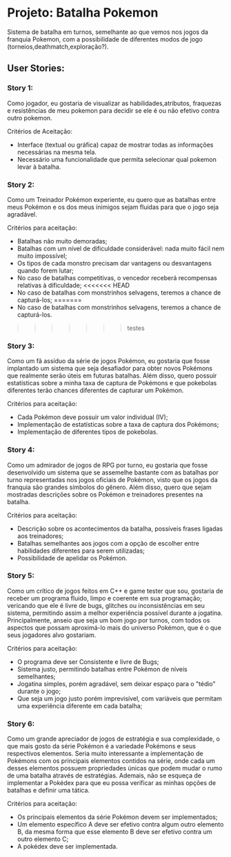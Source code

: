 # Projeto: Batalha Pokemon

Sistema de batalha em turnos, semelhante ao que vemos nos jogos da franquia Pokemon, com a possibilidade de diferentes
modos de jogo (torneios,deathmatch,exploração?).

## User Stories:

### Story 1:

Como jogador, eu gostaria de visualizar as habilidades,atributos, fraquezas e resistências de meu pokemon 
para decidir se ele é ou não efetivo contra outro pokemon.

Critérios de Aceitação:

- Interface (textual ou gráfica) capaz de mostrar todas as informações necessárias na mesma tela.
- Necessário uma funcionalidade que permita selecionar qual pokemon levar à batalha.

### Story 2:

Como um Treinador Pokémon experiente, eu quero que as batalhas entre meus Pokémon e os dos meus inimigos sejam fluidas para que o jogo seja agradável.

Critérios para aceitação:

 - Batalhas não muito demoradas;
 - Batalhas com um nível de dificuldade considerável: nada muito fácil nem muito impossível;
 - Os tipos de cada monstro precisam dar vantagens ou desvantagens quando forem lutar;
 - No caso de batalhas competitivas, o vencedor receberá recompensas relativas à dificuldade;
<<<<<<< HEAD
 - No caso de batalhas com monstrinhos selvagens, teremos a chance de capturá-los;
=======
 - No caso de batalhas com monstrinhos selvagens, teremos a chance de capturá-los.
>>>>>>> testes
 
 ### Story 3:

Como um fã assíduo da série de jogos Pokémon, eu gostaria que fosse implantado um sistema que seja desafiador para obter novos Pokémons que realmente serão úteis em futuras batalhas. Além disso, quero possuir estatísticas sobre a minha taxa de captura de Pokémons e que pokebolas diferentes terão chances diferentes de capturar um Pokémon.

Critérios para aceitação:

 - Cada Pokémon deve possuir um valor individual (IV);
 - Implementação de estatísticas sobre a taxa de captura dos Pokémons;
 - Implementação de diferentes tipos de pokebolas.
 
 ### Story 4:
 
Como um admirador de jogos de RPG por turno, eu gostaria que fosse desenvolvido um sistema que se assemelhe bastante com as batalhas por turno representadas nos jogos oficiais de Pokémon, visto que os jogos da franquia são grandes símbolos do gênero. Além disso, quero que sejam mostradas descrições sobre os Pokémon e treinadores presentes na batalha.

Critérios para aceitação:

- Descrição sobre os acontecimentos da batalha, possíveis frases ligadas aos treinadores;
- Batalhas semelhantes aos jogos com a opção de escolher entre habilidades diferentes para serem utilizadas;
- Possibilidade de apelidar os Pokémon.

 ### Story 5:
 
Como um crítico de jogos feitos em C++ e game tester que sou, gostaria de receber um programa fluido, limpo e coerente em sua programação; vericando que ele é livre de bugs, glitches ou inconsistências em seu sistema, permitindo assim a melhor experiência possível durante a jogatina. Principalmente, anseio que seja um bom jogo por turnos, com todos os aspectos que possam aproximá-lo mais do universo Pokémon, que é o que seus jogadores alvo gostariam.
 
 Critérios para aceitação:

 - O programa deve ser Consistente e livre de Bugs;
 - Sistema justo, permitindo batalhas entre Pokémon de níveis semelhantes;
 - Jogatina simples, porém agradável, sem deixar espaço para o "tédio" durante o jogo;
 - Que seja um jogo justo porém imprevisível, com variáveis que permitam uma experiência diferente em cada batalha; 
 
 ### Story 6:
 
 Como um grande apreciador de jogos de estratégia e sua complexidade, o que mais gosto da série Pokémon é a variedade Pokémons e seus respectivos elementos. Seria muito interessante a implementação de Pokémons com os principais elementos contidos na série, onde cada um desses elementos possuem propriedades únicas que podem mudar o rumo de uma batalha através de estratégias. Ademais, não se esqueça de implementar a Pokédex para que eu possa verificar as minhas opções de batalhas e definir uma tática.
 
  Critérios para aceitação:
  
  - Os principais elementos da série Pokémon devem ser implementados;
  - Um elemento específico A deve ser efetivo contra algum outro elemento B, da mesma forma que esse elemento B deve ser efetivo contra um outro elemento C;
  - A pokédex deve ser implementada.
 
 
 
